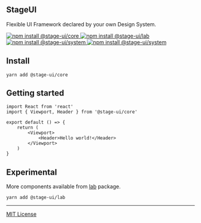<div>
  <h2>
		<b>StageUI</b>
	</h2>
  <p>Flexible UI Framework declared by your own Design System.</p>
  <a href="https://stageui.project1.io">
    <img alt="npm install @stage-ui/core" src="https://img.shields.io/npm/v/@stage-ui/core?style=flat-square&logo=visual-studio-code&label=Documentation&color=blue">
  </a>
  <a href="https://www.npmjs.com/package/@stage-ui/lab">
    <img alt="npm install @stage-ui/lab" src="https://img.shields.io/npm/v/@stage-ui/lab?style=flat-square&logo=npm&label=@stage-ui/lab&color=green">
  </a>
  <a href="https://www.npmjs.com/package/@stage-ui/system">
    <img alt="npm install @stage-ui/system" src="https://img.shields.io/npm/v/@stage-ui/system?style=flat-square&logo=npm&label=@stage-ui/system&color=green">
  </a>
  <a href="https://www.npmjs.com/package/@stage-ui/system">
    <img alt="npm install @stage-ui/system" src="https://img.shields.io/npm/v/@stage-ui/system?style=flat-square&logo=npm&label=@stage-ui/system&color=green">
  </a>
</div>

## Install

```
yarn add @stage-ui/core
```

## Getting started

```
import React from 'react'
import { Viewport, Header } from '@stage-ui/core'

export default () => {
    return (
        <Viewport>
            <Header>Hello world!</Header>
        </Viewport>
    )
}
```

## Experimental
More components available from [lab](https://github.com/pt-one/StageUI/tree/master/packages/lab) package.

```
yarn add @stage-ui/lab
```

***
[MIT License](https://github.com/pt-one/StageUI/blob/master/LICENSE)